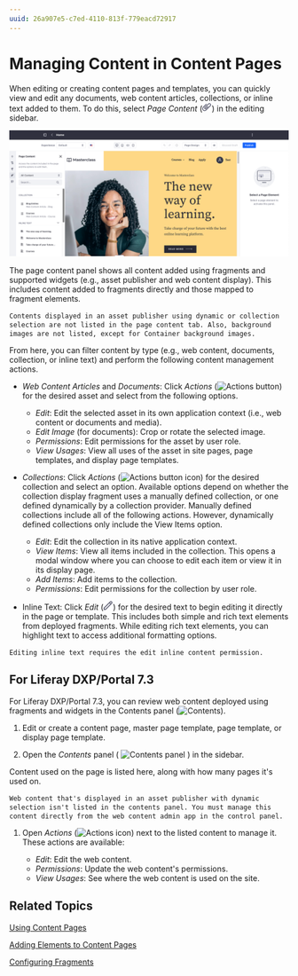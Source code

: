 ```yaml
---
uuid: 26a907e5-c7ed-4110-813f-779eacd72917
---
```

# Managing Content in Content Pages
<!-- Alt: Managing Content in Pages and Templates... If renamed, relocate to Displaying Content.-->
When editing or creating content pages and templates, you can quickly view and edit any documents, web content articles, collections, or inline text added to them. To do this, select *Page Content* (![Page content icon](../../../images/icon-paperclip.png)) in the editing sidebar.

![Open the browser panel and click the page content tab.](./managing-content-in-content-pages/images/01.png)

The page content panel shows all content added using fragments and supported widgets (e.g., asset publisher and web content display). This includes content added to fragments directly and those mapped to fragment elements.

```{important}
Contents displayed in an asset publisher using dynamic or collection selection are not listed in the page content tab. Also, background images are not listed, except for Container background images.
```

From here, you can filter content by type (e.g., web content, documents, collection, or inline text) and perform the following content management actions.

* *Web Content Articles* and *Documents*: Click *Actions* (![Actions button](../../../images/icon-actions.png)) for the desired asset and select from the following options.

    * *Edit*: Edit the selected asset in its own application context (i.e., web content or documents and media).
    * *Edit Image* (for documents): Crop or rotate the selected image.
    * *Permissions*: Edit permissions for the asset by user role.
    * *View Usages*: View all uses of the asset in site pages, page templates, and display page templates.

* *Collections*: Click *Actions* (![Actions button icon](../../../images/icon-actions.png)) for the desired collection and select an option. Available options depend on whether the collection display fragment uses a manually defined collection, or one defined dynamically by a collection provider. Manually defined collections include all of the following actions. However, dynamically defined collections only include the View Items option.

    * *Edit*: Edit the collection in its native application context.
    * *View Items*: View all items included in the collection. This opens a modal window where you can choose to edit each item or view it in its display page.
    * *Add Items*: Add items to the collection.
    * *Permissions*: Edit permissions for the collection by user role.

* Inline Text: Click *Edit* (![Edit button](./../../../images/icon-edit.png)) for the desired text to begin editing it directly in the page or template. This includes both simple and rich text elements from deployed fragments. While editing rich text elements, you can highlight text to access additional formatting options.

```{note}
Editing inline text requires the edit inline content permission.
```

## For Liferay DXP/Portal 7.3

For Liferay DXP/Portal 7.3, you can review web content deployed using fragments and widgets in the Contents panel (![Contents](../../../images/icon-list-ul.png)).

1. Edit or create a content page, master page template, page template, or display page template.

1. Open the *Contents* panel ( ![Contents panel](../../../images/icon-list-ul.png) ) in the sidebar.

  Content used on the page is listed here, along with how many pages it's used on.

  ```{note}
  Web content that's displayed in an asset publisher with dynamic selection isn't listed in the contents panel. You must manage this content directly from the web content admin app in the control panel.
  ```

1. Open *Actions* (![Actions icon](../../../images/icon-actions.png)) next to the listed content to manage it. These actions are available:

   * *Edit*: Edit the web content.
   * *Permissions*: Update the web content's permissions.
   * *View Usages*: See where the web content is used on the site.

## Related Topics

[Using Content Pages](../using-content-pages.md)

[Adding Elements to Content Pages](./adding-elements-to-content-pages.md)

[Configuring Fragments](../page-fragments-and-widgets/using-fragments/configuring-fragments.md)
